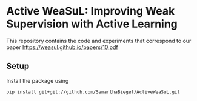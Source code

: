 # Active WeaSuL: Improving Weak Supervision with Active Learning

This repository contains the code and experiments that correspond to our paper https://weasul.github.io/papers/10.pdf


## Setup

Install the package using 

```
pip install git+git://github.com/SamanthaBiegel/ActiveWeaSuL.git
```